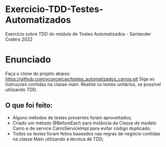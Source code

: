 # Exercicio-TDD-Testes-Automatizados
Exercício sobre TDD do módulo de Testes Automatizados - Santander Coders 2022

# Enunciado
Faça o clone do projeto abaixo: https://github.com/vconceicao/testes_automatizados_carros.git
Siga as instruçoes contidas na classe main. Realize os testes unitários, se possível utilizando TDD.

## O que foi feito:
- Alguns métodos de testes presentes foram aproveitados;
- Criado um método @BeforeEach para instância da Classe de modelo Carro e de service CarroServiceImpl para evitar código duplicado;
- Todos os testes foram feitos baseados nas regras de negócio contidas na classe Main utilizando a técnica de TDD;
